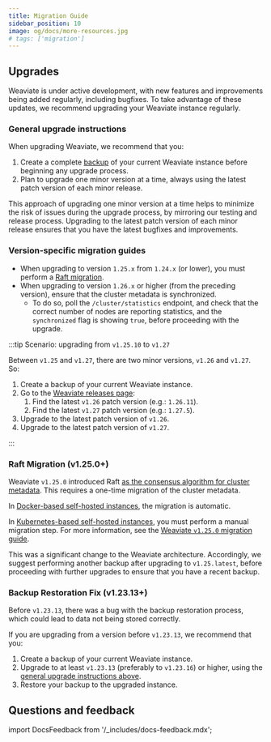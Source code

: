 ```yaml
---
title: Migration Guide
sidebar_position: 10
image: og/docs/more-resources.jpg
# tags: ['migration']
---
```


## Upgrades

Weaviate is under active development, with new features and improvements being added regularly, including bugfixes. To take advantage of these updates, we recommend upgrading your Weaviate instance regularly.

### General upgrade instructions

When upgrading Weaviate, we recommend that you:

1. Create a complete [backup](../../configuration/backups.md) of your current Weaviate instance before beginning any upgrade process.
1. Plan to upgrade one minor version at a time, always using the latest patch version of each minor release.

This approach of upgrading one minor version at a time helps to minimize the risk of issues during the upgrade process, by mirroring our testing and release process. Upgrading to the latest patch version of each minor release ensures that you have the latest bugfixes and improvements.

### Version-specific migration guides

- When upgrading to version `1.25.x` from `1.24.x` (or lower), you must perform a [Raft migration](#raft-migration-v1250).
- When upgrading to version `1.26.x` or higher (from the preceding version), ensure that the cluster metadata is synchronized.
    - To do so, poll the `/cluster/statistics` endpoint, and check that the correct number of nodes are reporting statistics, and the `synchronized` flag is showing `true`, before proceeding with the upgrade.

:::tip Scenario: upgrading from `v1.25.10` to `v1.27`

Between `v1.25` and `v1.27`, there are two minor versions, `v1.26` and `v1.27`. So:
<br/>

1. Create a backup of your current Weaviate instance.
1. Go to the [Weaviate releases page](https://github.com/weaviate/weaviate/tags):
    1. Find the latest `v1.26` patch version (e.g.: `1.26.11`).
    1. Find the latest `v1.27` patch version (e.g.: `1.27.5`).
1. Upgrade to the latest patch version of `v1.26`.
1. Upgrade to the latest patch version of `v1.27`.

:::

### Raft Migration (v1.25.0+)

Weaviate `v1.25.0` introduced Raft [as the consensus algorithm for cluster metadata](../../concepts/replication-architecture/cluster-architecture.md#metadata-replication-raft). This requires a one-time migration of the cluster metadata.

In [Docker-based self-hosted instances](../../installation/docker-compose.md), the migration is automatic.

In [Kubernetes-based self-hosted instances](../../installation/kubernetes.md), you must perform a manual migration step. For more information, see the [Weaviate `v1.25.0` migration guide](./weaviate-1-25.md).

This was a significant change to the Weaviate architecture. Accordingly, we suggest performing another backup after upgrading to `v1.25.latest`, before proceeding with further upgrades to ensure that you have a recent backup.

### Backup Restoration Fix (v1.23.13+)

Before `v1.23.13`, there was a bug with the backup restoration process, which could lead to data not being stored correctly.

If you are upgrading from a version before `v1.23.13`, we recommend that you:

1. Create a backup of your current Weaviate instance.
2. Upgrade to at least `v1.23.13` (preferably to `v1.23.16`) or higher, using the [general upgrade instructions above](#general-upgrade-instructions).
3. Restore your backup to the upgraded instance.

## Questions and feedback

import DocsFeedback from '/_includes/docs-feedback.mdx';

<DocsFeedback/>
